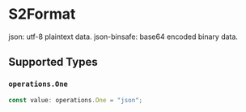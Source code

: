 # S2Format

json: utf-8 plaintext data.
json-binsafe: base64 encoded binary data.


## Supported Types

### `operations.One`

```typescript
const value: operations.One = "json";
```

